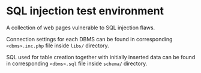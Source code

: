 # SQL injection test environment

A collection of web pages vulnerable to SQL injection flaws.

Connection settings for each DBMS can be found in corresponding `<dbms>.inc.php` file inside `libs/` directory.

SQL used for table creation together with initially inserted data can be found in corresponding `<dbms>.sql` file inside `schema/` directory.

